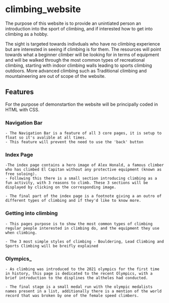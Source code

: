 # climbing_website

The purpose of this website is to provide an unintiated person an introduction into the sport of climbing, and if interested how to get into climbing as a hobby. 

The sight is targeted towards indivduals who have no climbing experience but are interested in seeing if climbing is for them. The resources will point towards what a beginner climber will be looking for in terms of equipment and will be walked through the most common types of recreational climbing, starting with indoor climbing walls leading to sports climbing outdoors. More advanced climbing such as Traditional climbing and mountaineering are out of scope of the website.

## Features

For the purpose of demonstartion the website will be principally coded in HTML with CSS. 

### __Navigation Bar__

    - The Navigation Bar is a feature of all 3 core pages, it is setup to float so it's avalible at all times.
    - This feature will prevent the need to use the 'back' button

### __Index Page__

    -The index page contains a hero image of Alex Honald, a famous climber who has climbed El Capitan without any protective equipment (known as free soloing). 
    - Following this there is a small section introducing climbing as a fun activity, with 3 reasons to climb. These 3 sections will be displayed by clicking on the corresponding image.
    
    - The final part of the index page is a footnote giving a an outro of different types of climbing and if they'd like to know more.
    
### __Getting into climbing__

    - This pages purpose is to show the most common types of climbing regular people interested in climbing do, and the equipment they use when climbing.

    - The 3 most simple styles of climbing - Bouldering, Lead Climbing and Sports Climbing will be breifly explained

### __Olympics___

    - As climbing was introduced to the 2021 olympics for the first time in history, this page is dedicated to the recent Olympics, with a brief introduction to the displines the altheles had conducted.

    - The final stage is a small medal run with the olympic medalists names present in a list, additionally there is a mention of the world record that was broken by one of the female speed climbers.
    
    
    
